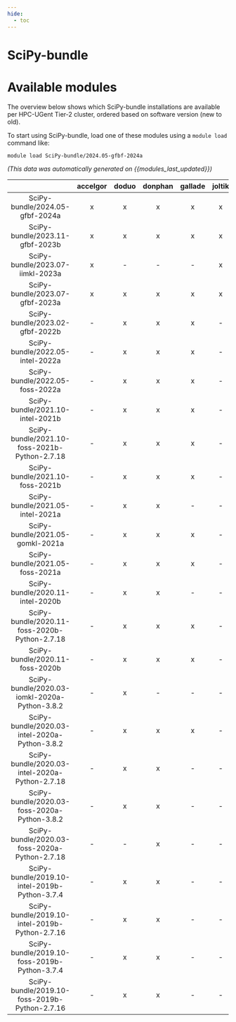 ```yaml
---
hide:
  - toc
---
```


SciPy-bundle
============

# Available modules


The overview below shows which SciPy-bundle installations are available per HPC-UGent Tier-2 cluster, ordered based on software version (new to old).

To start using SciPy-bundle, load one of these modules using a `module load` command like:

```shell
module load SciPy-bundle/2024.05-gfbf-2024a
```

*(This data was automatically generated on {{modules_last_updated}})*  

| |accelgor|doduo|donphan|gallade|joltik|shinx|skitty|
| :---: | :---: | :---: | :---: | :---: | :---: | :---: | :---: |
|SciPy-bundle/2024.05-gfbf-2024a|x|x|x|x|x|x|x|
|SciPy-bundle/2023.11-gfbf-2023b|x|x|x|x|x|x|x|
|SciPy-bundle/2023.07-iimkl-2023a|x|-|-|-|x|-|-|
|SciPy-bundle/2023.07-gfbf-2023a|x|x|x|x|x|x|x|
|SciPy-bundle/2023.02-gfbf-2022b|-|x|x|x|-|-|-|
|SciPy-bundle/2022.05-intel-2022a|-|x|x|x|-|-|-|
|SciPy-bundle/2022.05-foss-2022a|-|x|x|x|-|x|-|
|SciPy-bundle/2021.10-intel-2021b|-|x|x|x|-|-|-|
|SciPy-bundle/2021.10-foss-2021b-Python-2.7.18|-|x|x|x|-|-|-|
|SciPy-bundle/2021.10-foss-2021b|-|x|x|x|-|-|-|
|SciPy-bundle/2021.05-intel-2021a|-|x|x|-|-|-|-|
|SciPy-bundle/2021.05-gomkl-2021a|-|x|x|x|-|-|-|
|SciPy-bundle/2021.05-foss-2021a|-|x|x|x|-|-|-|
|SciPy-bundle/2020.11-intel-2020b|-|x|x|-|-|-|-|
|SciPy-bundle/2020.11-foss-2020b-Python-2.7.18|-|x|x|x|-|-|-|
|SciPy-bundle/2020.11-foss-2020b|-|x|x|x|-|-|-|
|SciPy-bundle/2020.03-iomkl-2020a-Python-3.8.2|-|x|-|-|-|-|-|
|SciPy-bundle/2020.03-intel-2020a-Python-3.8.2|-|x|x|x|-|-|-|
|SciPy-bundle/2020.03-intel-2020a-Python-2.7.18|-|x|x|-|-|-|-|
|SciPy-bundle/2020.03-foss-2020a-Python-3.8.2|-|x|x|-|-|-|-|
|SciPy-bundle/2020.03-foss-2020a-Python-2.7.18|-|-|x|-|-|-|-|
|SciPy-bundle/2019.10-intel-2019b-Python-3.7.4|-|x|x|-|-|-|-|
|SciPy-bundle/2019.10-intel-2019b-Python-2.7.16|-|x|x|-|-|-|-|
|SciPy-bundle/2019.10-foss-2019b-Python-3.7.4|-|x|x|-|-|-|-|
|SciPy-bundle/2019.10-foss-2019b-Python-2.7.16|-|x|x|-|-|-|-|
